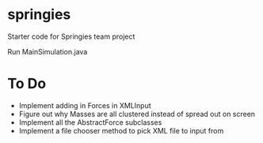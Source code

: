 springies
=========

Starter code for Springies team project

Run MainSimulation.java 

To Do
=====
* Implement adding in Forces in XMLInput
* Figure out why Masses are all clustered instead of spread out on screen
* Implement all the AbstractForce subclasses
* Implement a file chooser method to pick XML file to input from
